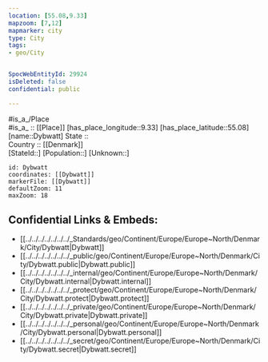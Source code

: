 ```yaml
---
location: [55.08,9.33] 
mapzoom: [7,12] 
mapmarker: city 
type: City
tags:
- geo/City


SpocWebEntityId: 29924
isDeleted: false
confidential: public

---
```

#is_a_/Place  
#is_a_ :: [[Place]] 
[has_place_longitude::9.33] 
[has_place_latitude::55.08] 
[name::Dybwatt] 
State ::  
Country :: [[Denmark]]  
[StateId::] 
[Population::] 
[Unknown::] 


```leaflet
id: Dybwatt
coordinates: [[Dybwatt]] 
markerFile: [[Dybwatt]] 
defaultZoom: 11 
maxZoom: 18
```


## Confidential Links & Embeds: 
- [[../../../../../../../_Standards/geo/Continent/Europe/Europe~North/Denmark/City/Dybwatt|Dybwatt]] 
- [[../../../../../../../_public/geo/Continent/Europe/Europe~North/Denmark/City/Dybwatt.public|Dybwatt.public]] 
- [[../../../../../../../_internal/geo/Continent/Europe/Europe~North/Denmark/City/Dybwatt.internal|Dybwatt.internal]] 
- [[../../../../../../../_protect/geo/Continent/Europe/Europe~North/Denmark/City/Dybwatt.protect|Dybwatt.protect]] 
- [[../../../../../../../_private/geo/Continent/Europe/Europe~North/Denmark/City/Dybwatt.private|Dybwatt.private]] 
- [[../../../../../../../_personal/geo/Continent/Europe/Europe~North/Denmark/City/Dybwatt.personal|Dybwatt.personal]] 
- [[../../../../../../../_secret/geo/Continent/Europe/Europe~North/Denmark/City/Dybwatt.secret|Dybwatt.secret]] 
